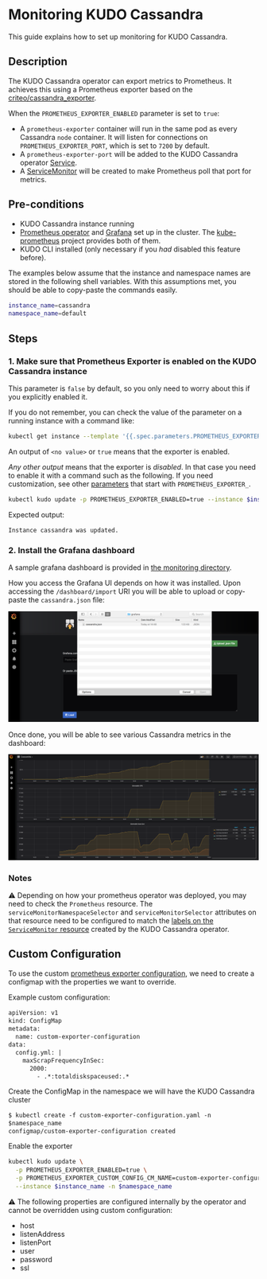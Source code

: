 # Monitoring KUDO Cassandra

This guide explains how to set up monitoring for KUDO Cassandra.

## Description

The KUDO Cassandra operator can export metrics to Prometheus. It achieves this
using a Prometheus exporter based on the
[criteo/cassandra_exporter](https://github.com/criteo/cassandra_exporter).

When the `PROMETHEUS_EXPORTER_ENABLED` parameter is set to `true`:

- A `prometheus-exporter` container will run in the same pod as every Cassandra
  `node` container. It will listen for connections on
  `PROMETHEUS_EXPORTER_PORT`, which is set to `7200` by default.
- A `prometheus-exporter-port` will be added to the KUDO Cassandra operator
  [Service](https://kubernetes.io/docs/concepts/services-networking/service/).
- A
  [ServiceMonitor](https://github.com/coreos/prometheus-operator/blob/master/Documentation/user-guides/getting-started.md#related-resources)
  will be created to make Prometheus poll that port for metrics.

## Pre-conditions

- KUDO Cassandra instance running
- [Prometheus operator](https://github.com/coreos/prometheus-operator) and
  [Grafana](https://grafana.com/) set up in the cluster. The
  [kube-prometheus](https://github.com/coreos/kube-prometheus) project provides
  both of them.
- KUDO CLI installed (only necessary if you _had_ disabled this feature before).

The examples below assume that the instance and namespace names are stored in
the following shell variables. With this assumptions met, you should be able to
copy-paste the commands easily.

```bash
instance_name=cassandra
namespace_name=default
```

## Steps

### 1. Make sure that Prometheus Exporter is enabled on the KUDO Cassandra instance

This parameter is `false` by default, so you only need to worry about this if you
explicitly enabled it.

If you do not remember, you can check the value of the parameter on a running
instance with a command like:

```bash
kubectl get instance --template '{{.spec.parameters.PROMETHEUS_EXPORTER_ENABLED}}{{"\n"}} $instance_name -n $namespace_name'
```

An output of `<no value>` or `true` means that the exporter is enabled.

_Any other output_ means that the exporter is _disabled_. In that case you need
to enable it with a command such as the following. If you need customization,
see other [parameters](parameters.md) that start with `PROMETHEUS_EXPORTER_`.

```bash
kubectl kudo update -p PROMETHEUS_EXPORTER_ENABLED=true --instance $instance_name -n $namespace_name
```

Expected output:

```
Instance cassandra was updated.
```

### 2. Install the Grafana dashboard

A sample grafana dashboard is provided in
[the monitoring directory](../monitoring/grafana).

How you access the Grafana UI depends on how it was installed. Upon accessing
the `/dashboard/import` URI you will be able to upload or copy-paste the
`cassandra.json` file:

![uploading the dashboard](images/upload.png)

Once done, you will be able to see various Cassandra metrics in the dashboard:

![Cassandra dashboard](images/cassandra-dashboard.png)

### Notes

:warning: Depending on how your prometheus operator was deployed, you may need
to check the `Prometheus` resource. The `serviceMonitorNamespaceSelector` and
`serviceMonitorSelector` attributes on that resource need to be configured to
match the
[labels on the `ServiceMonitor` resource](../operator/templates/service-monitor.yaml#L7)
created by the KUDO Cassandra operator.

## Custom Configuration

To use the custom
[prometheus exporter configuration](https://github.com/criteo/cassandra_exporter#config-file-example),
we need to create a configmap with the properties we want to override.

Example custom configuration:

```
apiVersion: v1
kind: ConfigMap
metadata:
  name: custom-exporter-configuration
data:
  config.yml: |
    maxScrapFrequencyInSec:
      2000:
        - .*:totaldiskspaceused:.*
```

Create the ConfigMap in the namespace we will have the KUDO Cassandra cluster

```
$ kubectl create -f custom-exporter-configuration.yaml -n $namespace_name
configmap/custom-exporter-configuration created
```

Enable the exporter

```bash
kubectl kudo update \
  -p PROMETHEUS_EXPORTER_ENABLED=true \
  -p PROMETHEUS_EXPORTER_CUSTOM_CONFIG_CM_NAME=custom-exporter-configuration \
  --instance $instance_name -n $namespace_name
```

:warning: The following properties are configured internally by the operator and
cannot be overridden using custom configuration:

- host
- listenAddress
- listenPort
- user
- password
- ssl
